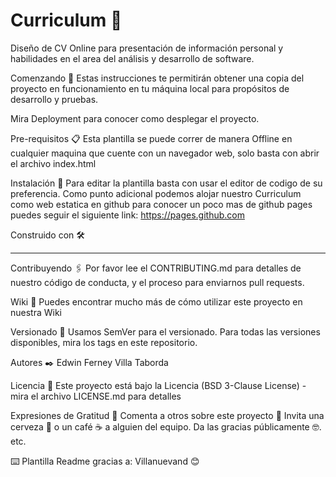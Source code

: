 # Curriculum 📑
Diseño de CV Online para presentación de información personal y habilidades en el area del análisis y desarrollo de software.

Comenzando 🚀
Estas instrucciones te permitirán obtener una copia del proyecto en funcionamiento en tu máquina local para propósitos de desarrollo y pruebas.

Mira Deployment para conocer como desplegar el proyecto.

Pre-requisitos 📋
Esta plantilla se puede correr de manera Offline en cualquier maquina que cuente con un navegador web, solo basta con abrir
el archivo index.html

Instalación 🔧
Para editar la plantilla basta con usar el editor de codigo de su preferencia.
Como punto adicional podemos alojar nuestro Curriculum como web estatica en github
para conocer un poco mas de github pages puedes seguir el siguiente link: https://pages.github.com

Construido con 🛠️

****************

Contribuyendo 🖇️
Por favor lee el CONTRIBUTING.md para detalles de nuestro código de conducta, y el proceso para enviarnos pull requests.

Wiki 📖
Puedes encontrar mucho más de cómo utilizar este proyecto en nuestra Wiki

Versionado 📌
Usamos SemVer para el versionado. Para todas las versiones disponibles, mira los tags en este repositorio.

Autores ✒️
Edwin Ferney Villa Taborda

Licencia 📄
Este proyecto está bajo la Licencia (BSD 3-Clause License) - mira el archivo LICENSE.md para detalles

Expresiones de Gratitud 🎁
Comenta a otros sobre este proyecto 📢
Invita una cerveza 🍺 o un café ☕ a alguien del equipo.
Da las gracias públicamente 🤓.
etc.

⌨️ Plantilla Readme gracias a: Villanuevand 😊
